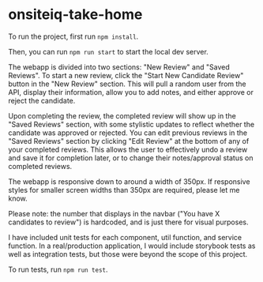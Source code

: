 # onsiteiq-take-home

To run the project, first run `npm install`.

Then, you can run `npm run start` to start the local dev server.

The webapp is divided into two sections: "New Review" and "Saved Reviews". To start a new review, click the "Start New Candidate Review" button in the "New Review" section. This will pull a random user from the API, display their information, allow you to add notes, and either approve or reject the candidate. 

Upon completing the review, the completed review will show up in the "Saved Reviews" section, with some stylistic updates to reflect whether the candidate was approved or rejected. You can edit previous reviews in the "Saved Reviews" section by clicking "Edit Review" at the bottom of any of your completed reviews. This allows the user to effectively undo a review and save it for completion later, or to change their notes/approval status on completed reviews.

The webapp is responsive down to around a width of 350px. If responsive styles for smaller screen widths than 350px are required, please let me know.

Please note: the number that displays in the navbar ("You have X candidates to review") is hardcoded, and is just there for visual purposes. 

I have included unit tests for each component, util function, and service function. In a real/production application, I would include storybook tests as well as integration tests, but those were beyond the scope of this project.

To run tests, run `npm run test`.
